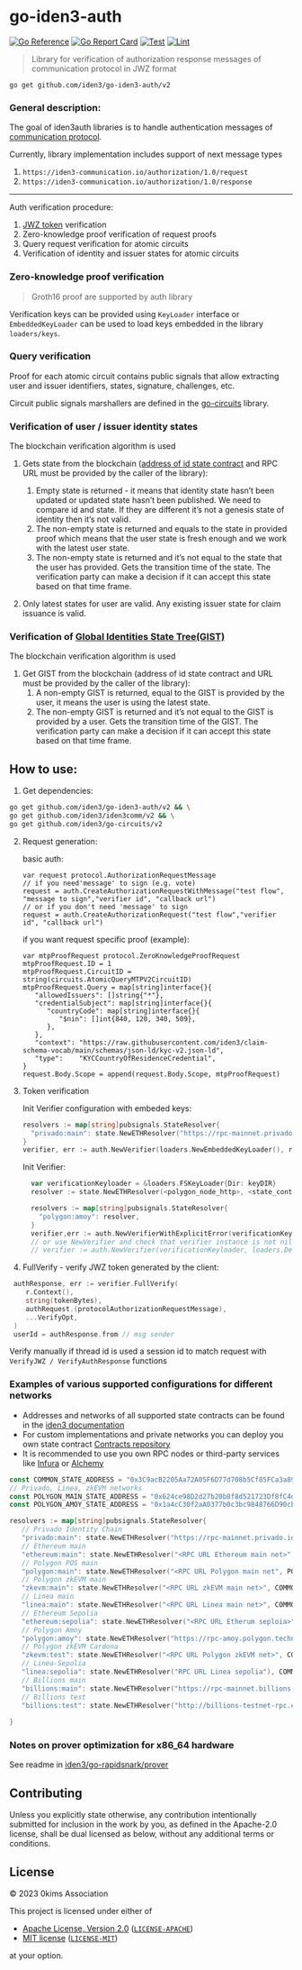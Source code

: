 # go-iden3-auth

[![Go Reference](https://pkg.go.dev/badge/github.com/iden3/go-iden3-auth.svg)](https://pkg.go.dev/github.com/iden3/go-iden3-auth)
[![Go Report Card](https://goreportcard.com/badge/github.com/iden3/go-iden3-auth)](https://goreportcard.com/report/github.com/iden3/go-iden3-auth)
[![Test](https://github.com/iden3/go-iden3-auth/actions/workflows/ci-test.yaml/badge.svg)](https://github.com/iden3/go-iden3-auth/actions/workflows/ci-test.yaml)
[![Lint](https://github.com/iden3/go-iden3-auth/actions/workflows/ci-lint.yaml/badge.svg)](https://github.com/iden3/go-iden3-auth/actions/workflows/ci-lint.yaml)

> Library for verification of authorization response messages of communication protocol in JWZ format
>


`go get github.com/iden3/go-iden3-auth/v2`

### General description:

The goal of iden3auth libraries is to handle authentication messages of [communication protocol](https://iden3-communication.io/authorization/overview/).

Currently, library implementation includes support of next message types

1. `https://iden3-communication.io/authorization/1.0/request`
2. `https://iden3-communication.io/authorization/1.0/response`


---

Auth verification procedure:

1. [JWZ token](https://iden3-communication.io/proposals/jwz/overview/) verification
2. Zero-knowledge proof verification of request proofs
3. Query request verification for atomic circuits 
4. Verification of identity and issuer states for atomic circuits

### Zero-knowledge proof verification

> Groth16 proof are supported by auth library
>

Verification keys can be provided using `KeyLoader` interface or `EmbeddedKeyLoader` can be used to load keys embedded in the library `loaders/keys`.

### Query verification 

Proof for each atomic circuit contains public signals that allow extracting user and issuer identifiers, states, signature, challenges, etc.

Circuit public signals marshallers are defined in the [go-circuits](https://github.com/iden3/go-circuits) library.

### Verification of user / issuer identity states

The blockchain verification algorithm is used

1. Gets state from the blockchain ([address of id state contract](https://docs.iden3.io/contracts/contracts/) and RPC URL must be provided by the caller of the library):
   1. Empty state is returned - it means that identity state hasn’t been updated or updated state hasn’t been published. We need to compare id and state. If they are different it’s not a genesis state of identity then it’s not valid.
   2. The non-empty state is returned and equals to the state in provided proof which means that the user state is fresh enough and we work with the latest user state.
   3. The non-empty state is returned and it’s not equal to the state that the user has provided. Gets the transition time of the state. The verification party can make a decision if it can accept this state based on that time frame.

2. Only latest states for user are valid. Any existing issuer state for claim issuance is valid.

### Verification of [Global Identities State Tree(GIST)](https://docs.iden3.io/protocol/spec/#gist-new)

The blockchain verification algorithm is used

1. Get GIST from the blockchain (address of id state contract and URL must be provided by the caller of the library):
   1. A non-empty GIST is returned, equal to the GIST is provided by the user, it means the user is using the latest state.
   2. The non-empty GIST is returned and it’s not equal to the GIST is provided by a user. Gets the transition time of the GIST. The verification party can make a decision if it can accept this state based on that time frame.
## How to use:
1. Get dependencies:
```sh  
go get github.com/iden3/go-iden3-auth/v2 && \
go get github.com/iden3/iden3comm/v2 && \
go get github.com/iden3/go-circuits/v2
```
2. Request generation:

   basic auth:
   ``` golang
   var request protocol.AuthorizationRequestMessage
   // if you need'message' to sign (e.g. vote)
   request = auth.CreateAuthorizationRequestWithMessage("test flow", "message to sign","verifier id", "callback url")
   // or if you don't need 'message' to sign
   request = auth.CreateAuthorizationRequest("test flow","verifier id", "callback url")
   ``` 
   if you want request specific proof (example):
   ``` golang
   var mtpProofRequest protocol.ZeroKnowledgeProofRequest
   mtpProofRequest.ID = 1
   mtpProofRequest.CircuitID = string(circuits.AtomicQueryMTPV2CircuitID)
   mtpProofRequest.Query = map[string]interface{}{
      "allowedIssuers": []string{"*"},
      "credentialSubject": map[string]interface{}{
         "countryCode": map[string]interface{}{
            "$nin": []int{840, 120, 340, 509},
         },
      },
      "context": "https://raw.githubusercontent.com/iden3/claim-schema-vocab/main/schemas/json-ld/kyc-v2.json-ld",
      "type":    "KYCCountryOfResidenceCredential",
   }
   request.Body.Scope = append(request.Body.Scope, mtpProofRequest)       
   ```
3. Token verification

   Init Verifier configuration with embeded keys:
   
    ```go
    resolvers := map[string]pubsignals.StateResolver{
      "privado:main": state.NewETHResolver("https://rpc-mainnet.privado.id", "0x3C9acB2205Aa72A05F6D77d708b5Cf85FCa3a896"),
    }
    verifier, err := auth.NewVerifier(loaders.NewEmbeddedKeyLoader(), resolvers)
   
   ```
   Init Verifier:
   
   ```go
     var verificationKeyloader = &loaders.FSKeyLoader{Dir: keyDIR}
     resolver := state.NewETHResolver(<polygon_node_http>, <state_contract_address>)

     resolvers := map[string]pubsignals.StateResolver{
       "polygon:amoy": resolver,
     }
     verifier,err := auth.NewVerifierWithExplicitError(verificationKeyloader, loaders.DefaultSchemaLoader{IpfsURL: "<IPFS NODE HERE>"}, resolvers)
     // or use NewVerifier and check that verifier instance is not nil. IPFS merklization is not worked without setuping global loader
     // verifier := auth.NewVerifier(verificationKeyloader, loaders.DefaultSchemaLoader{IpfsURL: "ipfs.io"}, resolvers)
    ```
   
4. FullVerify - verify JWZ token generated by the client:

  ```go
   authResponse, err := verifier.FullVerify(
      r.Context(), 
      string(tokenBytes),
      authRequest.(protocolAuthorizationRequestMessage), 
      ...VerifyOpt,
   )
   userId = authResponse.from // msg sender
   ```
   Verify manually if thread id is used a session id to match request with `VerifyJWZ / VerifyAuthResponse` functions


### Examples of various supported configurations for different networks

- Addresses and networks of all supported state contracts can be found in the [iden3 documentation](https://docs.iden3.io/contracts/contracts/)
- For custom implementations and private networks you can deploy you own state contract [Contracts repository](https://github.com/iden3/contracts)
- It is recommended to use you own RPC nodes or third-party services like [Infura](https://infura.io) or [Alchemy](https://alchemyapi.io)

```go
const COMMON_STATE_ADDRESS = "0x3C9acB2205Aa72A05F6D77d708b5Cf85FCa3a896" // Common state address. Ethereum, 
// Privado, Linea, zkEVM networks
const POLYGON_MAIN_STATE_ADDRESS = "0x624ce98D2d27b20b8f8d521723Df8fC4db71D79D" // Polygon main state address
const POLYGON_AMOY_STATE_ADDRESS = "0x1a4cC30f2aA0377b0c3bc9848766D90cb4404124" // // Polygon amoy state address

resolvers := map[string]pubsignals.StateResolver{
   // Privado Identity Chain
   "privado:main": state.NewETHResolver("https://rpc-mainnet.privado.id", COMMON_STATE_ADDRESS),
   // Ethereum main
   "ethereum:main": state.NewETHResolver("<RPC URL Ethereum main net>", COMMON_STATE_ADDRESS),
   // Polygon POS main
   "polygon:main": state.NewETHResolver("<RPC URL Polygon main net", POLYGON_MAIN_STATE_ADDRESS),
   // Polygon zkEVM main
   "zkevm:main": state.NewETHResolver("<RPC URL zkEVM main net>", COMMON_STATE_ADDRESS),
   // Linea main
   "linea:main": state.NewETHResolver("<RPC URL Linea main net>", COMMON_STATE_ADDRESS),
   // Ethereum Sepolia
   "ethereum:sepolia": state.NewETHResolver("<RPC URL Etherum seploia>", COMMON_STATE_ADDRESS),
   // Polygon Amoy
   "polygon:amoy": state.NewETHResolver("https://rpc-amoy.polygon.technology/", POLYGON_AMOY_STATE_ADDRESS),
   // Polygon zkEVM Cardona
   "zkevm:test": state.NewETHResolver("<RPC URL Polygon zkEVM net>", COMMON_STATE_ADDRESS),
   // Linea-Sepolia
   "linea:sepolia": state.NewETHResolver("RPC URL Linea sepolia"), COMMON_STATE_ADDRESS),
   // Billions main
   "billions:main": state.NewETHResolver("https://rpc-mainnet.billions.network"), COMMON_STATE_ADDRESS),
   // Billions test
   "billions:test": state.NewETHResolver("http://billions-testnet-rpc.eu-north-2.gateway.fm/"), COMMON_STATE_ADDRESS),
   
}

```

### Notes on prover optimization for x86_64 hardware

See readme in [iden3/go-rapidsnark/prover](https://github.com/iden3/go-rapidsnark/blob/main/prover/)

## Contributing

Unless you explicitly state otherwise, any contribution intentionally submitted
for inclusion in the work by you, as defined in the Apache-2.0 license, shall be
dual licensed as below, without any additional terms or conditions.

## License

&copy; 2023 0kims Association

This project is licensed under either of

- [Apache License, Version 2.0](https://www.apache.org/licenses/LICENSE-2.0) ([`LICENSE-APACHE`](LICENSE-APACHE))
- [MIT license](https://opensource.org/licenses/MIT) ([`LICENSE-MIT`](LICENSE-MIT))

at your option.
